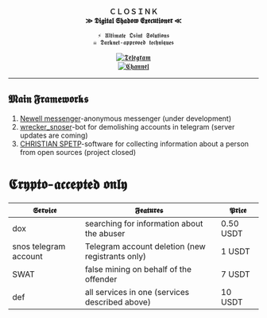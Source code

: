 <div align="center">

  **ＣＬＯＳＩＮＫ**  
**≫ 𝕯𝖎𝖌𝖎𝖙𝖆𝖑 𝕾𝖍𝖆𝖉𝖔𝖜 𝕰𝖝𝖊𝖈𝖚𝖙𝖎𝖔𝖓𝖊𝖗 ≪**  

`⚡ 𝖀𝖑𝖙𝖎𝖒𝖆𝖙𝖊 𝕺𝖘𝖎𝖓𝖙 𝕾𝖔𝖑𝖚𝖙𝖎𝖔𝖓𝖘`  
`☠ 𝕯𝖆𝖗𝖐𝖓𝖊𝖙-𝖆𝖕𝖕𝖗𝖔𝖛𝖊𝖉 𝖙𝖊𝖈𝖍𝖓𝖎𝖖𝖚𝖊𝖘`  

[![𝕿𝖊𝖑𝖊𝖌𝖗𝖆𝖒](https://img.shields.io/badge/𝕮𝖔𝖓𝖙𝖆𝖈𝖙_𝕮𝖑𝖔𝖘𝖎𝖓𝖐-26A5E4?style=for-the-badge&logo=telegram&logoColor=white)](https://t.me/closink)  
[![𝕮𝖍𝖆𝖓𝖓𝖊𝖑](https://img.shields.io/badge/𝖐𝖊𝖐𝖘𝖔𝖔𝖓-0088CC?style=for-the-badge&logo=telegram&logoColor=white)](https://t.me/+bNP53gq3IvI5MDcy)  

</div>

---

##  𝕸𝖆𝖎𝖓 𝕱𝖗𝖆𝖒𝖊𝖜𝖔𝖗𝖐𝖘
1. [Newell messenger](https://t.me/+bNP53gq3IvI5MDcy)-anonymous messenger (under development)
2. [wrecker_snoser](https://t.me/wrecker_snoserbot)-bot for demolishing accounts in telegram (server updates are coming)
3. [CHRISTIAN SPETP](https://t.me/c/2265269810/1858)-software for collecting information about a person from open sources (project closed)

# 𝕮𝖗𝖞𝖕𝖙𝖔-𝖆𝖈𝖈𝖊𝖕𝖙𝖊𝖉 𝖔𝖓𝖑𝖞
|          𝕾𝖊𝖗𝖛𝖎𝖈𝖊          |       𝕱𝖊𝖆𝖙𝖚𝖗𝖊𝖘      |     𝕻𝖗𝖎𝖈𝖊     |
|--------------------------|--------------------|----------------|
| dox | searching for information about the abuser |   0.50 USDT  |
|  snos telegram account | Telegram account deletion (new registrants only) | 1 USDT |
| SWAT | false mining on behalf of the offender | 7 USDT |
| def | all services in one (services described above) | 10 USDT |

